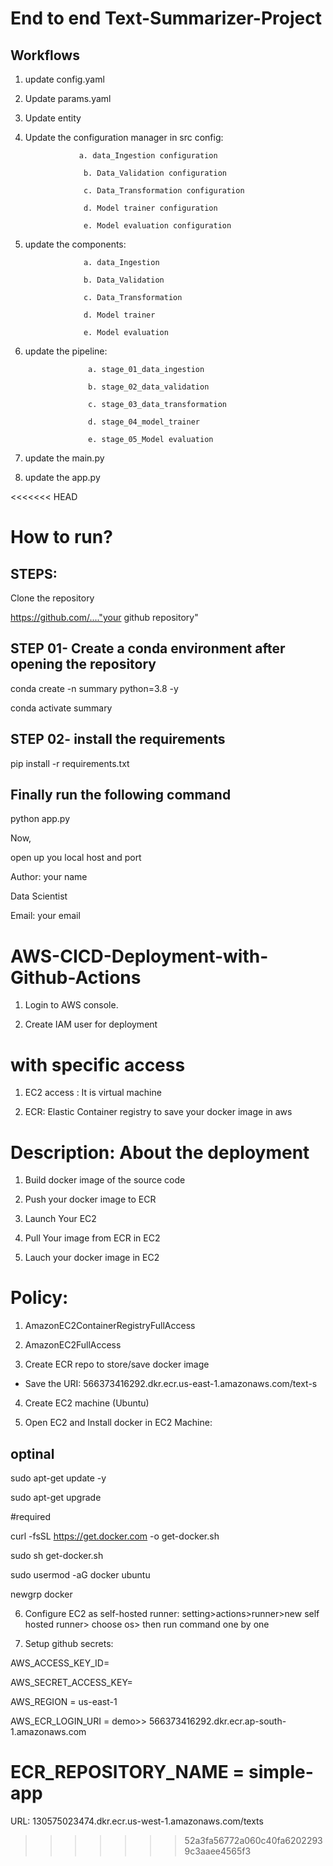 # End to end Text-Summarizer-Project

## Workflows
1. update config.yaml
2. Update params.yaml
3. Update entity
4. Update the configuration manager in src config:

                   a. data_Ingestion configuration
   
                    b. Data_Validation configuration
   
                    c. Data_Transformation configuration

                    d. Model trainer configuration

                    e. Model evaluation configuration
   
5. update the components:

                    a. data_Ingestion
   
                    b. Data_Validation
   
                    c. Data_Transformation

                    d. Model trainer

                    e. Model evaluation
   
6. update the pipeline:

                     a. stage_01_data_ingestion
   
                     b. stage_02_data_validation

                     c. stage_03_data_transformation

                     d. stage_04_model_trainer

                     e. stage_05_Model evaluation

7. update the main.py


8. update the app.py

<<<<<<< HEAD


# How to run?

## STEPS:
Clone the repository

https://github.com/...."your github repository"


## STEP 01- Create a conda environment after opening the repository

conda create -n summary python=3.8 -y

conda activate summary

## STEP 02- install the requirements

pip install -r requirements.txt


## Finally run the following command

python app.py

Now,

open up you local host and port

Author: your name

Data Scientist

Email: your email

# AWS-CICD-Deployment-with-Github-Actions

1. Login to AWS console.

2. Create IAM user for deployment

# with specific access

1. EC2 access : It is virtual machine

2. ECR: Elastic Container registry to save your docker image in aws


# Description: About the deployment

1. Build docker image of the source code

2. Push your docker image to ECR

3. Launch Your EC2 

4. Pull Your image from ECR in EC2

5. Lauch your docker image in EC2

# Policy:

1. AmazonEC2ContainerRegistryFullAccess

2. AmazonEC2FullAccess

3. Create ECR repo to store/save docker image

- Save the URI: 566373416292.dkr.ecr.us-east-1.amazonaws.com/text-s

4. Create EC2 machine (Ubuntu)

5. Open EC2 and Install docker in EC2 Machine:

## optinal

sudo apt-get update -y

sudo apt-get upgrade

#required

curl -fsSL https://get.docker.com -o get-docker.sh

sudo sh get-docker.sh

sudo usermod -aG docker ubuntu

newgrp docker 

6. Configure EC2 as self-hosted runner:
setting>actions>runner>new self hosted runner> choose os> then run command one by one

7. Setup github secrets:

AWS_ACCESS_KEY_ID=

AWS_SECRET_ACCESS_KEY=

AWS_REGION = us-east-1

AWS_ECR_LOGIN_URI = demo>>  566373416292.dkr.ecr.ap-south-1.amazonaws.com

ECR_REPOSITORY_NAME = simple-app
=======
URL: 130575023474.dkr.ecr.us-west-1.amazonaws.com/texts
>>>>>>> 52a3fa56772a060c40fa62022939c3aaee4565f3
